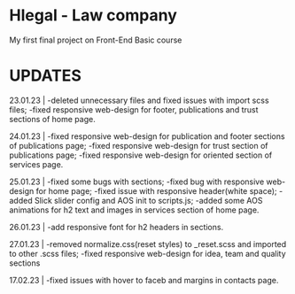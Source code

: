 # Hlegal - Law company
My first final project on Front-End Basic course

# UPDATES
23.01.23 | 
-deleted unnecessary files and fixed issues with import scss files;
-fixed responsive web-design for footer, publications and trust sections of home page.

24.01.23 |
-fixed responsive web-design for publication and footer sections of publications page;
-fixed responsive web-design for trust section of publications page;
-fixed responsive web-design for oriented section of services page.

25.01.23 |
-fixed some bugs with sections;
-fixed bug with responsive web-design for home page;
-fixed issue with responsive header(white space);
-added Slick slider config and AOS init to scripts.js;
-added some AOS animations for h2 text and images in services section of home page.

26.01.23 |
-add responsive font for h2 headers in sections.

27.01.23 |
-removed normalize.css(reset styles) to _reset.scss and imported to other .scss files;
-fixed responsive web-design for idea, team and quality sections

17.02.23 |
-fixed issues with hover to faceb and margins in contacts page.
